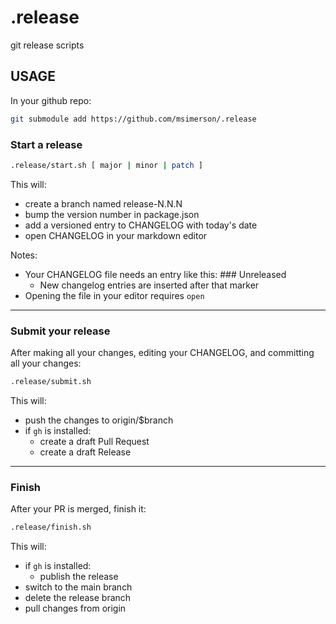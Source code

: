 # .release

git release scripts


## USAGE

In your github repo:

```sh
git submodule add https://github.com/msimerson/.release
```

### Start a release

```sh
.release/start.sh [ major | minor | patch ]
```

This will:

- create a branch named release-N.N.N
- bump the version number in package.json
- add a versioned entry to CHANGELOG with today's date
- open CHANGELOG in your markdown editor

Notes:

- Your CHANGELOG file needs an entry like this: ### Unreleased
    - New changelog entries are inserted after that marker
- Opening the file in your editor requires `open`

----

### Submit your release

After making all your changes, editing your CHANGELOG, and committing all your changes:

```sh
.release/submit.sh
```

This will:

- push the changes to origin/$branch
- if `gh` is installed:
    - create a draft Pull Request 
    - create a draft Release

----

### Finish

After your PR is merged, finish it:

```sh
.release/finish.sh
```

This will:

- if `gh` is installed:
    - publish the release
- switch to the main branch
- delete the release branch
- pull changes from origin
